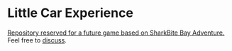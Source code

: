 # Little Car Experience

[Repository reserved for a future game based on SharkBite Bay Adventure.](https://www.youtube.com/watch?v=l9tlL1VhvBY) Feel free to [discuss](https://github.com/hydroper/carbang-community/discussions).
